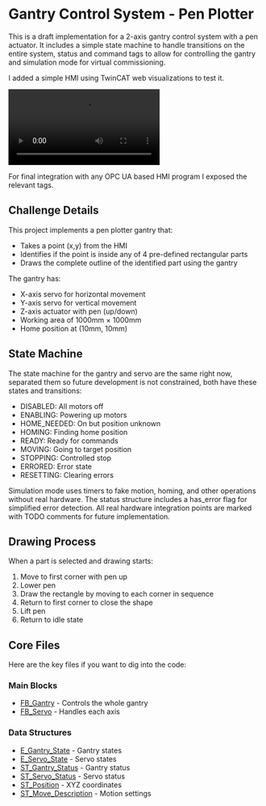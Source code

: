 # Gantry Control System - Pen Plotter

This is a draft implementation for a 2-axis gantry control system with a pen actuator. It includes a simple state machine to handle transitions on the entire system, status and command tags to allow for controlling the gantry and simulation mode for virtual commissioning.

I added a simple HMI using TwinCAT web visualizations to test it.

![Demo Video](HMI_Video.mp4)

For final integration with any OPC UA based HMI program I exposed the relevant tags.

## Challenge Details

This project implements a pen plotter gantry that:

- Takes a point (x,y) from the HMI
- Identifies if the point is inside any of 4 pre-defined rectangular parts
- Draws the complete outline of the identified part using the gantry

The gantry has:

- X-axis servo for horizontal movement
- Y-axis servo for vertical movement
- Z-axis actuator with pen (up/down)
- Working area of 1000mm × 1000mm
- Home position at (10mm, 10mm)

## State Machine

The state machine for the gantry and servo are the same right now, separated them so future development is not constrained, both have these states and transitions:

- DISABLED: All motors off
- ENABLING: Powering up motors
- HOME_NEEDED: On but position unknown
- HOMING: Finding home position
- READY: Ready for commands
- MOVING: Going to target position
- STOPPING: Controlled stop
- ERRORED: Error state
- RESETTING: Clearing errors

Simulation mode uses timers to fake motion, homing, and other operations without real hardware. The status structure includes a has_error flag for simplified error detection. All real hardware integration points are marked with TODO comments for future implementation.

## Drawing Process

When a part is selected and drawing starts:

1. Move to first corner with pen up
2. Lower pen
3. Draw the rectangle by moving to each corner in sequence
4. Return to first corner to close the shape
5. Lift pen
6. Return to idle state

## Core Files

Here are the key files if you want to dig into the code:

### Main Blocks

- [FB_Gantry](Gantry/TwinCAT%20Project1/HMI-PLC/Gantry/FB_Gantry.TcPOU) - Controls the whole gantry
- [FB_Servo](Gantry/TwinCAT%20Project1/HMI-PLC/Gantry/FB_Servo.TcPOU) - Handles each axis

### Data Structures

- [E_Gantry_State](Gantry/TwinCAT%20Project1/HMI-PLC/Gantry/DUTs/E_Gantry_State.TcDUT) - Gantry states
- [E_Servo_State](Gantry/TwinCAT%20Project1/HMI-PLC/Gantry/DUTs/E_Servo_State.TcDUT) - Servo states
- [ST_Gantry_Status](Gantry/TwinCAT%20Project1/HMI-PLC/Gantry/DUTs/ST_Gantry_Status.TcDUT) - Gantry status
- [ST_Servo_Status](Gantry/TwinCAT%20Project1/HMI-PLC/Gantry/DUTs/ST_Servo_Status.TcDUT) - Servo status
- [ST_Position](Gantry/TwinCAT%20Project1/HMI-PLC/Gantry/DUTs/ST_Position.TcDUT) - XYZ coordinates
- [ST_Move_Description](Gantry/TwinCAT%20Project1/HMI-PLC/Gantry/DUTs/ST_Move_Description.TcDUT) - Motion settings
